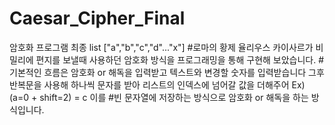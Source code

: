 # Caesar_Cipher_Final
암호화 프로그램 최종
list ["a","b","c","d"..."x"]
#로마의 황제 율리우스 카이사르가 비밀리에 편지를 보낼때 사용하던 암호화 방식을 프로그래밍을 통해 구현해 보았습니다.
#기본적인 흐름은 암호화 or 해독을 입력받고 텍스트와 변경할 숫자를 입력받습니다 그후 반복문을 사용해 하나씩 문자를 받아 리스트의 인덱스에 넘어갈 값을 더해주어 Ex) (a=0 + shift=2) = c 이를 
#빈 문자열에 저장하는 방식으로 암호화 or 해독을 하는 방식입니다.
